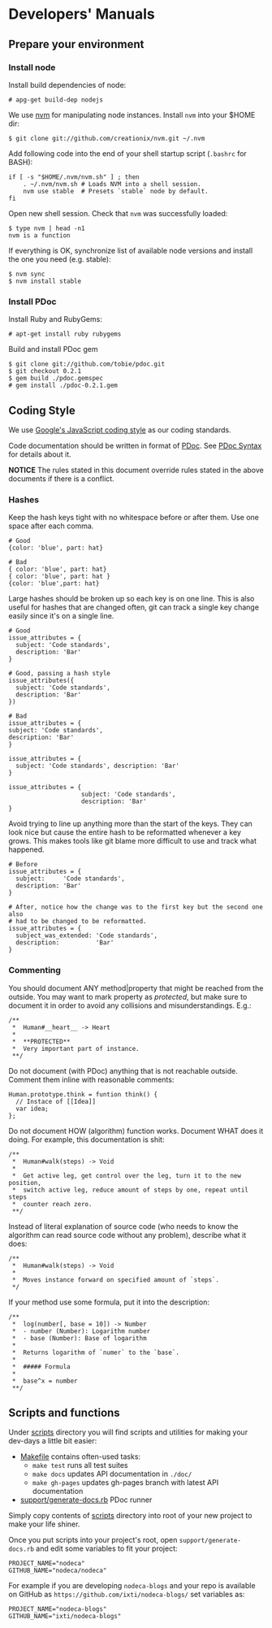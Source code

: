 Developers' Manuals
===================

## Prepare your environment

### Install node

Install build dependencies of node:

    # apg-get build-dep nodejs

We use [nvm](https://github.com/creationix/nvm) for manipulating node instances.
Install `nvm` into your $HOME dir:

    $ git clone git://github.com/creationix/nvm.git ~/.nvm

Add following code into the end of your shell startup script (`.bashrc` for BASH):

    if [ -s "$HOME/.nvm/nvm.sh" ] ; then
        . ~/.nvm/nvm.sh # Loads NVM into a shell session.
        nvm use stable  # Presets `stable` node by default.
    fi

Open new shell session. Check that `nvm` was successfully loaded:

    $ type nvm | head -n1
    nvm is a function

If everything is OK, synchronize list of available node versions and install the
one you need (e.g. stable):

    $ nvm sync
    $ nvm install stable


### Install PDoc

Install Ruby and RubyGems:

    # apt-get install ruby rubygems

Build and install PDoc gem

    $ git clone git://github.com/tobie/pdoc.git
    $ git checkout 0.2.1
    $ gem build ./pdoc.gemspec
    # gem install ./pdoc-0.2.1.gem


## Coding Style

We use [Google's JavaScript coding style](http://google-styleguide.googlecode.com/svn/trunk/javascriptguide.xml)
as our coding standards.

Code documentation should be written in format of [PDoc](http://pdoc.com). See
[PDoc Syntax](http://pdoc.org/syntax.html) for details about it.

**NOTICE**
The rules stated in this document override rules stated in the above documents
if there is a conflict.

### Hashes

Keep the hash keys tight with no whitespace before or after them. Use one space
after each comma.

    # Good
    {color: 'blue', part: hat}

    # Bad
    { color: 'blue', part: hat}
    { color: 'blue', part: hat }
    {color: 'blue',part: hat}

Large hashes should be broken up so each key is on one line. This is also useful
for hashes that are changed often, git can track a single key change easily
since it's on a single line.

    # Good
    issue_attributes = {
      subject: 'Code standards',
      description: 'Bar'
    }
    
    # Good, passing a hash style
    issue_attributes({
      subject: 'Code standards',
      description: 'Bar'
    })

    # Bad
    issue_attributes = {
    subject: 'Code standards',
    description: 'Bar'
    }
    
    issue_attributes = {
      subject: 'Code standards', description: 'Bar'
    }
    
    issue_attributes = {
                        subject: 'Code standards',
                        description: 'Bar'
    }

Avoid trying to line up anything more than the start of the keys. They can look
nice but cause the entire hash to be reformatted whenever a key grows. This
makes tools like git blame more difficult to use and track what happened.

    # Before
    issue_attributes = {
      subject:     'Code standards',
      description: 'Bar'
    }
    
    # After, notice how the change was to the first key but the second one also
    # had to be changed to be reformatted.
    issue_attributes = {
      subject_was_extended: 'Code standards',
      description:          'Bar'
    }

### Commenting

You should document ANY method|property that might be reached from the outside.
You may want to mark property as _protected_, but make sure to document it in
order to avoid any collisions and misunderstandings. E.g.:

    /**
     *  Human#__heart__ -> Heart
     *
     *  **PROTECTED**
     *  Very important part of instance.
     **/

Do not document (with PDoc) anything that is not reachable outside. Comment them
inline with reasonable comments:

    Human.prototype.think = funtion think() {
      // Instace of [[Idea]]
      var idea;
    };

Do not document HOW (algorithm) function works. Document WHAT does it doing.
For example, this documentation is shit:

    /**
     *  Human#walk(steps) -> Void
     *
     *  Get active leg, get control over the leg, turn it to the new position,
     *  switch active leg, reduce amount of steps by one, repeat until steps
     *  counter reach zero.
     **/

Instead of literal explanation of source code (who needs to know the algorithm
can read source code without any problem), describe what it does:

    /**
     *  Human#walk(steps) -> Void
     *
     *  Moves instance forward on specified amount of `steps`.
     */

If your method use some formula, put it into the description:

    /**
     *  log(number[, base = 10]) -> Number
     *  - number (Number): Logarithm number
     *  - base (Number): Base of logarithm
     *
     *  Returns logarithm of `numer` to the `base`.
     *
     *  ##### Formula
     *
     *  base^x = number
     **/


## Scripts and functions

Under [scripts](scripts/) directory you will find scripts and utilities for
making your dev-days a little bit easier:

- [Makefile](scripts/Makefile) contains often-used tasks:
  - `make test` runs all test suites
  - `make docs` updates API documentation in `./doc/`
  - `make gh-pages` updates gh-pages branch with latest API documentation
- [support/generate-docs.rb](scripts/support/generate-docs.rb) PDoc runner

Simply copy contents of [scripts](scripts/) directory into root of your new
project to make your life shiner.

Once you put scripts into your project's root, open `support/generate-docs.rb`
and edit some variables to fit your project:

    PROJECT_NAME="nodeca"
    GITHUB_NAME="nodeca/nodeca"

For example if you are developing `nodeca-blogs` and your repo is available on
GitHub as `https://github.com/ixti/nodeca-blogs/` set variables as:

    PROJECT_NAME="nodeca-blogs"
    GITHUB_NAME="ixti/nodeca-blogs"
